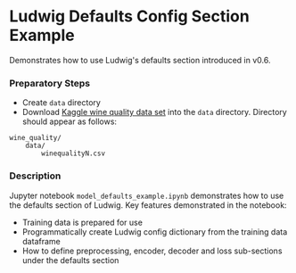 # Ludwig Defaults Config Section Example

Demonstrates how to use Ludwig's defaults section introduced in v0.6.

### Preparatory Steps

- Create `data` directory
- Download [Kaggle wine quality data set](https://www.kaggle.com/rajyellow46/wine-quality) into the `data` directory.  Directory should
  appear as follows:

```
wine_quality/
    data/
        winequalityN.csv
```

### Description

Jupyter notebook `model_defaults_example.ipynb` demonstrates how to use the defaults section of Ludwig.
Key features demonstrated in the notebook:

- Training data is prepared for use
- Programmatically create Ludwig config dictionary from the training data dataframe
- How to define preprocessing, encoder, decoder and loss sub-sections under the defaults section
